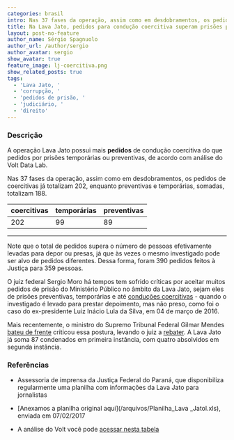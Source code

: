 ```yaml
---
categories: brasil
intro: Nas 37 fases da operação, assim como em desdobramentos, os pedidos de coercitivas já totalizam 202, enquanto preventivas e temporárias, somadas, totalizam 188
title: Na Lava Jato, pedidos para condução coercitiva superam prisões preventivas e temporárias somadas
layout: post-no-feature
author_name: Sérgio Spagnuolo
author_url: /author/sergio
author_avatar: sergio
show_avatar: true
feature_image: lj-coercitiva.png
show_related_posts: true
tags:
  - 'Lava Jato, '
  - 'corrupção, '
  - 'pedidos de prisão, '
  - 'judiciário, '
  - 'direito'
---
```



### Descrição

A operação Lava Jato possui mais **pedidos** de condução coercitiva do que pedidos por prisões temporárias ou preventivas, de acordo com análise do Volt Data Lab.

Nas 37 fases da operação, assim como em desdobramentos, os pedidos de coercitivas já totalizam 202, enquanto preventivas e temporárias, somadas, totalizam 188.

| coercitivas | temporárias | preventivas |
|-------------|-------------|-------------|
| 202         | 99          | 89          |

---
Note que o total de pedidos supera o número de pessoas efetivamente levadas para depor ou presas, já que às vezes o mesmo investigado pode ser alvo de pedidos diferentes. Dessa forma, foram 390 pedidos feitos à Justiça para 359 pessoas.

O juiz federal Sergio Moro há tempos tem sofrido críticas por aceitar muitos pedidos de prisão do Ministério Público no âmbito da Lava Jato, sejam eles de prisões preventivas, temporárias e até [conduções coercitivas](http://www.ebc.com.br/noticias/2016/03/o-que-e-conducao-coercitiva) - quando o investigado é levado para prestar depoimento, mas não preso, como foi o caso do ex-presidente Luiz Inácio Lula da Silva, em 04 de março de 2016.

Mais recentemente, o ministro do Supremo Tribunal Federal Gilmar Mendes [bateu de frente](http://www1.folha.uol.com.br/poder/2017/02/1856558-stf-tem-que-discutir-prisoes-que-moro-determinou-diz-gilmar-mendes.shtml) criticou essa postura, levando o juiz a [rebater](http://politica.estadao.com.br/blogs/vera-magalhaes/analise-despacho-de-moro-dificulta-soltura-de-cunha-pelo-stf/). A Lava Jato já soma 87 condenados em primeira instância, com quatro absolvidos em segunda instância.


### Referências


- Assessoria de imprensa da Justiça Federal do Paraná, que disponibiliza regularmente uma planilha com informações da Lava Jato para jornalistas

- [Anexamos a planilha original aqui](/arquivos/Planilha_Lava _Jatol.xls), enviada em 07/02/2017

- A análise do Volt você pode [acessar nesta tabela](https://docs.google.com/spreadsheets/d/1wMnotR3E60QMeLECcrNCgy0-tbgo_TdKRC68ygLY-EU/edit?usp=sharing)

